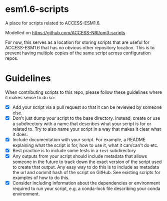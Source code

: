 # esm1.6-scripts

A place for scripts related to ACCESS-ESM1.6.

Modelled on https://github.com/ACCESS-NRI/om3-scripts

For now, this serves as a location for storing scripts that are useful for ACCESS-ESM1.6 that has no obvious other repository location. This is to prevent having multiple copies of the same script across configuration repos.

# Guidelines

When contributing scripts to this repo, please follow these guidelines where it makes sense to do so:

- [x] Add your script via a pull request so that it can be reviewed by someone else.
- [x] Don't just dump your script to the base directory. Instead, create or use a subdirectory with a name that describes what your script is for or related to. Try to also name your script in a way that makes it clear what it does.
- [x] Include documentation with your script. For example, a README explaining what the script is for, how to use it, what it can/can't do etc.
- [x] Best practice is to include some tests in a `test` subdirectory 
- [x] Any outputs from your script should include metadata that allows someone in the future to track down the exact version of the script used to create that output. Any easy way to do this is to include as metadata the url and commit hash of the script on GitHub. See existing scripts for examples of how to do this.
- [x] Consider including information about the dependencies or environment required to run your script, e.g. a conda-lock file describing your conda environment.
